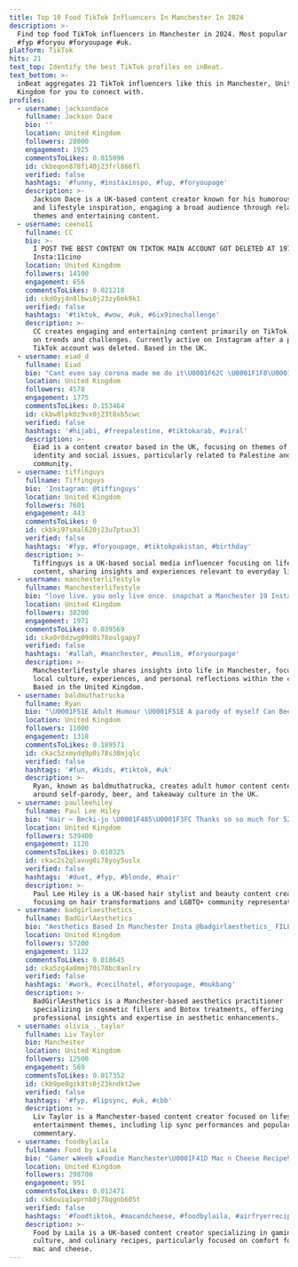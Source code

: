 ```yaml
---
title: Top 10 Food TikTok Influencers In Manchester In 2024
description: >-
  Find top food TikTok influencers in Manchester in 2024. Most popular hashtags:
  #fyp #foryou #foryoupage #uk.
platform: TikTok
hits: 21
text_top: Identify the best TikTok profiles on inBeat.
text_bottom: >-
  inBeat aggregates 21 TikTok influencers like this in Manchester, United
  Kingdom for you to connect with.
profiles:
  - username: jacksondace
    fullname: Jackson Dace
    bio: ''
    location: United Kingdom
    followers: 28000
    engagement: 1925
    commentsToLikes: 0.015096
    id: ckbeqon878fi40j23frl866fl
    verified: false
    hashtags: '#funny, #instaxinspo, #fup, #foryoupage'
    description: >-
      Jackson Dace is a UK-based content creator known for his humorous posts
      and lifestyle inspiration, engaging a broad audience through relatable
      themes and entertaining content.
  - username: ceeno11
    fullname: CC
    bio: >-
      I POST THE BEST CONTENT ON TIKTOK MAIN ACCOUNT GOT DELETED AT 197K
      Insta:11cino
    location: United Kingdom
    followers: 14100
    engagement: 656
    commentsToLikes: 0.021218
    id: ckd0yj4n8lbwi0j23zy6mk9k1
    verified: false
    hashtags: '#tiktok, #wow, #uk, #6ix9inechallenge'
    description: >-
      CC creates engaging and entertaining content primarily on TikTok, focusing
      on trends and challenges. Currently active on Instagram after a previous
      TikTok account was deleted. Based in the UK.
  - username: eiad_d
    fullname: Eiad
    bio: "Cant even say corona made me do it\U0001F62C \U0001F1F8\U0001F1FE\U0001F1EC\U0001F1E7"
    location: United Kingdom
    followers: 4578
    engagement: 1775
    commentsToLikes: 0.153464
    id: ckbw8lpk0z9vx0j23t8xb5cwc
    verified: false
    hashtags: '#hijabi, #freepalestine, #tiktokarab, #viral'
    description: >-
      Eiad is a content creator based in the UK, focusing on themes of cultural
      identity and social issues, particularly related to Palestine and the Arab
      community.
  - username: tiffinguys
    fullname: Tiffinguys
    bio: 'Instagram: @tiffinguys'
    location: United Kingdom
    followers: 7601
    engagement: 443
    commentsToLikes: 0
    id: ckbki97smal620j23u7ptux3l
    verified: false
    hashtags: '#fyp, #foryoupage, #tiktokpakistan, #birthday'
    description: >-
      Tiffinguys is a UK-based social media influencer focusing on lifestyle
      content, sharing insights and experiences relevant to everyday living.
  - username: manchesterlifestyle
    fullname: Manchesterlifestyle
    bio: "love live. you only live once. snapchat a Manchester 19 Instagram lovlylahor\U0001F1EC"
    location: United Kingdom
    followers: 38200
    engagement: 1971
    commentsToLikes: 0.039569
    id: cka0r8dzwg09d0i78oulgapy7
    verified: false
    hashtags: '#allah, #manchester, #muslim, #foryourpage'
    description: >-
      Manchesterlifestyle shares insights into life in Manchester, focusing on
      local culture, experiences, and personal reflections within the community.
      Based in the United Kingdom.
  - username: baldmuthatrucka
    fullname: Ryan
    bio: "\U0001F51E Adult Humour \U0001F51E A parody of myself Can Beer and Takeaway food = Love ❤️"
    location: United Kingdom
    followers: 11000
    engagement: 1318
    commentsToLikes: 0.189571
    id: ckac5zxmydq9p0i78s38mjqlc
    verified: false
    hashtags: '#fun, #kids, #tiktok, #uk'
    description: >-
      Ryan, known as baldmuthatrucka, creates adult humor content centered
      around self-parody, beer, and takeaway culture in the UK.
  - username: paulleehiley
    fullname: Paul Lee Hiley
    bio: "Hair ✂️ Becki-jo \U0001F485\U0001F3FC Thanks so so much for 525K\U0001F97A\U0001F970 Manchester LGBTQ+ \U0001F308"
    location: United Kingdom
    followers: 539400
    engagement: 1120
    commentsToLikes: 0.010325
    id: ckac2s2qlavug0i78yoy5uslx
    verified: false
    hashtags: '#duet, #fyp, #blonde, #hair'
    description: >-
      Paul Lee Hiley is a UK-based hair stylist and beauty content creator,
      focusing on hair transformations and LGBTQ+ community representation.
  - username: badgirlaesthetics_
    fullname: BadGirlAesthetics
    bio: "Aesthetics Based In Manchester Insta @badgirlaesthetics_ FILLERS&BOTOX \U0001F489\U0001F489\U0001F489"
    location: United Kingdom
    followers: 57200
    engagement: 1122
    commentsToLikes: 0.018645
    id: cka5zg4a8mmj70i78bc8anlrv
    verified: false
    hashtags: '#work, #cecilhotel, #foryoupage, #mukbang'
    description: >-
      BadGirlAesthetics is a Manchester-based aesthetics practitioner
      specializing in cosmetic fillers and Botox treatments, offering
      professional insights and expertise in aesthetic enhancements.
  - username: olivia_._taylor
    fullname: Liv Taylor
    bio: Manchester
    location: United Kingdom
    followers: 12500
    engagement: 589
    commentsToLikes: 0.017352
    id: ckb9pe8gzk8ts0j23kndkt2we
    verified: false
    hashtags: '#fyp, #lipsync, #uk, #cbb'
    description: >-
      Liv Taylor is a Manchester-based content creator focused on lifestyle and
      entertainment themes, including lip sync performances and popular cultural
      commentary.
  - username: foodbylaila
    fullname: Food by Laila
    bio: "Gamer ☯︎︎Weeb ☯︎︎Foodie Manchester\U0001F41D Mac n Cheese Recipe‼️\U0001F447\U0001F3FD"
    location: United Kingdom
    followers: 298700
    engagement: 991
    commentsToLikes: 0.012471
    id: ck8ouiq1wprnb0j78qgnb605t
    verified: false
    hashtags: '#foodtiktok, #macandcheese, #foodbylaila, #airfryerrecipes'
    description: >-
      Food by Laila is a UK-based content creator specializing in gaming, anime
      culture, and culinary recipes, particularly focused on comfort food like
      mac and cheese.
---
```


